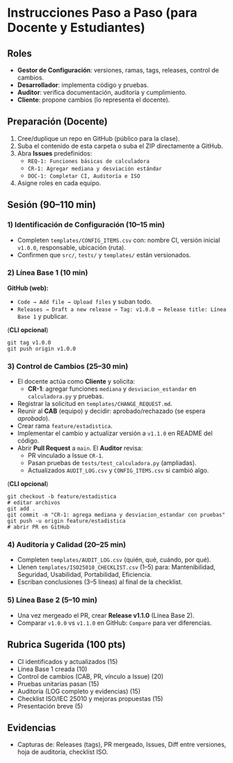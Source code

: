 # Instrucciones Paso a Paso (para Docente y Estudiantes)

## Roles
- **Gestor de Configuración**: versiones, ramas, tags, releases, control de cambios.
- **Desarrollador**: implementa código y pruebas.
- **Auditor**: verifica documentación, auditoría y cumplimiento.
- **Cliente**: propone cambios (lo representa el docente).

## Preparación (Docente)
1. Cree/duplique un repo en GitHub (público para la clase).
2. Suba el contenido de esta carpeta o suba el ZIP directamente a GitHub.
3. Abra **Issues** predefinidos:
   - `REQ-1: Funciones básicas de calculadora`
   - `CR-1: Agregar mediana y desviación estándar`
   - `DOC-1: Completar CI, Auditoría e ISO`
4. Asigne roles en cada equipo.

## Sesión (90–110 min)

### 1) Identificación de Configuración (10–15 min)
- Completen `templates/CONFIG_ITEMS.csv` con: nombre CI, versión inicial `v1.0.0`, responsable, ubicación (ruta).
- Confirmen que `src/`, `tests/` y `templates/` están versionados.

### 2) Línea Base 1 (10 min)
**GitHub (web):**
- `Code → Add file → Upload files` y suban todo.
- `Releases → Draft a new release → Tag: v1.0.0 → Release title: Línea Base 1` y publicar.

(**CLI opcional**)
```
git tag v1.0.0
git push origin v1.0.0
```

### 3) Control de Cambios (25–30 min)
- El docente actúa como **Cliente** y solicita:
  - **CR-1**: agregar funciones `mediana` y `desviacion_estandar` en `calculadora.py` y pruebas.
- Registrar la solicitud en `templates/CHANGE_REQUEST.md`.
- Reunir al **CAB** (equipo) y decidir: aprobado/rechazado (se espera *aprobado*).
- Crear rama `feature/estadistica`.
- Implementar el cambio y actualizar versión a `v1.1.0` en README del código.
- Abrir **Pull Request** a `main`. El **Auditor** revisa:
  - PR vinculado a Issue `CR-1`.
  - Pasan pruebas de `tests/test_calculadora.py` (ampliadas).
  - Actualizados `AUDIT_LOG.csv` y `CONFIG_ITEMS.csv` si cambió algo.

(**CLI opcional**)
```
git checkout -b feature/estadistica
# editar archivos
git add .
git commit -m "CR-1: agrega mediana y desviacion_estandar con pruebas"
git push -u origin feature/estadistica
# abrir PR en GitHub
```

### 4) Auditoría y Calidad (20–25 min)
- Completen `templates/AUDIT_LOG.csv` (quién, qué, cuándo, por qué).
- Llenen `templates/ISO25010_CHECKLIST.csv` (1–5) para: Mantenibilidad, Seguridad, Usabilidad, Portabilidad, Eficiencia.
- Escriban conclusiones (3–5 líneas) al final de la checklist.

### 5) Línea Base 2 (5–10 min)
- Una vez mergeado el PR, crear **Release v1.1.0** (Línea Base 2).
- Comparar `v1.0.0` vs `v1.1.0` en GitHub: `Compare` para ver diferencias.

## Rubrica Sugerida (100 pts)
- CI identificados y actualizados (15)
- Línea Base 1 creada (10)
- Control de cambios (CAB, PR, vínculo a Issue) (20)
- Pruebas unitarias pasan (15)
- Auditoría (LOG completo y evidencias) (15)
- Checklist ISO/IEC 25010 y mejoras propuestas (15)
- Presentación breve (5)

## Evidencias
- Capturas de: Releases (tags), PR mergeado, Issues, Diff entre versiones, hoja de auditoría, checklist ISO.

